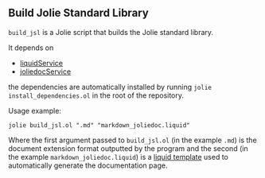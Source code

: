 ## Build Jolie Standard Library

`build_jsl` is a Jolie script that builds the Jolie standard library.

It depends on

- [liquidService](https://github.com/thesave/liquidService)
- [joliedocService](https://github.com/thesave/joliedocService)
 
 the dependencies are automatically installed by running `jolie install_dependencies.ol` in the root of the repository.

Usage example: 
```
jolie build_jsl.ol ".md" "markdown_joliedoc.liquid"
```

Where the first argument passed to `build_jsl.ol` (in the example `.md`) is the document extension format outputted by the program and the second (in the example `markdown_joliedoc.liquid`) is a [liquid template](https://shopify.github.io/liquid/) used to automatically generate the documentation page.

